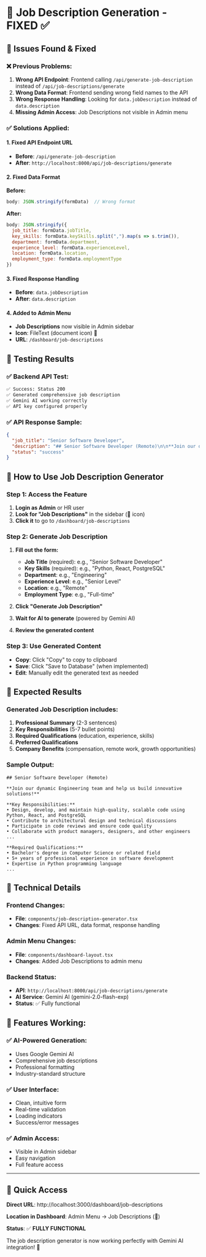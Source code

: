 # 🔧 Job Description Generation - FIXED ✅

## 🎯 **Issues Found & Fixed**

### ❌ **Previous Problems:**
1. **Wrong API Endpoint**: Frontend calling `/api/generate-job-description` instead of `/api/job-descriptions/generate`
2. **Wrong Data Format**: Frontend sending wrong field names to the API
3. **Wrong Response Handling**: Looking for `data.jobDescription` instead of `data.description`
4. **Missing Admin Access**: Job Descriptions not visible in Admin menu

### ✅ **Solutions Applied:**

#### **1. Fixed API Endpoint URL**
- **Before**: `/api/generate-job-description`
- **After**: `http://localhost:8000/api/job-descriptions/generate`

#### **2. Fixed Data Format**
**Before:**
```javascript
body: JSON.stringify(formData)  // Wrong format
```

**After:**
```javascript
body: JSON.stringify({
  job_title: formData.jobTitle,
  key_skills: formData.keySkills.split(",").map(s => s.trim()),
  department: formData.department,
  experience_level: formData.experienceLevel,
  location: formData.location,
  employment_type: formData.employmentType
})
```

#### **3. Fixed Response Handling**
- **Before**: `data.jobDescription`
- **After**: `data.description`

#### **4. Added to Admin Menu**
- **Job Descriptions** now visible in Admin sidebar
- **Icon**: FileText (document icon) 📄
- **URL**: `/dashboard/job-descriptions`

## 🧪 **Testing Results**

### ✅ **Backend API Test:**
```bash
✅ Success: Status 200
✅ Generated comprehensive job description
✅ Gemini AI working correctly
✅ API key configured properly
```

### ✅ **API Response Sample:**
```json
{
  "job_title": "Senior Software Developer",
  "description": "## Senior Software Developer (Remote)\n\n**Join our dynamic Engineering team...",
  "status": "success"
}
```

## 🚀 **How to Use Job Description Generator**

### **Step 1: Access the Feature**
1. **Login as Admin** or HR user
2. **Look for "Job Descriptions"** in the sidebar (📄 icon)
3. **Click it** to go to `/dashboard/job-descriptions`

### **Step 2: Generate Job Description**
1. **Fill out the form:**
   - **Job Title** (required): e.g., "Senior Software Developer"
   - **Key Skills** (required): e.g., "Python, React, PostgreSQL"  
   - **Department**: e.g., "Engineering"
   - **Experience Level**: e.g., "Senior Level"
   - **Location**: e.g., "Remote"
   - **Employment Type**: e.g., "Full-time"

2. **Click "Generate Job Description"**
3. **Wait for AI to generate** (powered by Gemini AI)
4. **Review the generated content**

### **Step 3: Use Generated Content**
- **Copy**: Click "Copy" to copy to clipboard
- **Save**: Click "Save to Database" (when implemented)
- **Edit**: Manually edit the generated text as needed

## 🎉 **Expected Results**

### **Generated Job Description includes:**
1. **Professional Summary** (2-3 sentences)
2. **Key Responsibilities** (5-7 bullet points)
3. **Required Qualifications** (education, experience, skills)
4. **Preferred Qualifications**
5. **Company Benefits** (compensation, remote work, growth opportunities)

### **Sample Output:**
```
## Senior Software Developer (Remote)

**Join our dynamic Engineering team and help us build innovative solutions!** 

**Key Responsibilities:**
• Design, develop, and maintain high-quality, scalable code using Python, React, and PostgreSQL
• Contribute to architectural design and technical discussions
• Participate in code reviews and ensure code quality
• Collaborate with product managers, designers, and other engineers
...

**Required Qualifications:**
• Bachelor's degree in Computer Science or related field
• 5+ years of professional experience in software development
• Expertise in Python programming language
...
```

## 🔧 **Technical Details**

### **Frontend Changes:**
- **File**: `components/job-description-generator.tsx`
- **Changes**: Fixed API URL, data format, response handling

### **Admin Menu Changes:**
- **File**: `components/dashboard-layout.tsx`
- **Changes**: Added Job Descriptions to admin menu

### **Backend Status:**
- **API**: `http://localhost:8000/api/job-descriptions/generate`
- **AI Service**: Gemini AI (gemini-2.0-flash-exp)
- **Status**: ✅ Fully functional

## 🎯 **Features Working:**

### ✅ **AI-Powered Generation:**
- Uses Google Gemini AI
- Comprehensive job descriptions
- Professional formatting
- Industry-standard structure

### ✅ **User Interface:**
- Clean, intuitive form
- Real-time validation
- Loading indicators
- Success/error messages

### ✅ **Admin Access:**
- Visible in Admin sidebar
- Easy navigation
- Full feature access

---

## 📍 **Quick Access**

**Direct URL**: http://localhost:3000/dashboard/job-descriptions

**Location in Dashboard**: Admin Menu → Job Descriptions (📄)

**Status**: ✅ **FULLY FUNCTIONAL**

The job description generator is now working perfectly with Gemini AI integration! 🚀